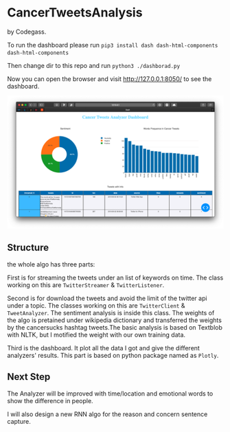 # CancerTweetsAnalysis

by Codegass.

To run the dashboard please run
`pip3 install dash dash-html-components dash-html-components`

Then change dir to this repo and run
`python3 ./dashborad.py`

Now you can open the browser and visit http://127.0.0.1:8050/ to see the dashboard.

![Dashboard](./pic/1.png)

## Structure

the whole algo has three parts:

First is for streaming the tweets under an list of keywords on time. The class working on this are `TwitterStreamer` & `TwitterListener`.

Second is for download the tweets and avoid the limit of the twitter api under a topic. The classes working on this are `TwitterClient` & `TweetAnalyzer`. The sentiment analysis is inside this class. The weights of the algo is pretained under wikipedia dictionary and transferred the weights by the cancersucks hashtag tweets.The basic analysis is based on Textblob with NLTK, but I motified the weight with our own training data.

Third is the dashboard. It plot all the data I got and give the different analyzers' results. This part is based on python package named as `Plotly`.

## Next Step

The Analyzer will be improved with time/location and emotional words to show the difference in people.

I will also design a new RNN algo for the reason and concern sentence capture.

